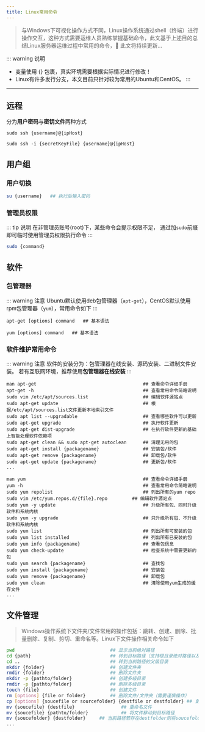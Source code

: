 ```yaml
---
title: Linux常用命令
---
```



>与Windows下可视化操作方式不同，Linux操作系统通过shell（终端）进行操作交互，这种方式需要运维人员熟练掌握基础命令，此文基于上述目的总结Linux服务器运维过程中常用的命令，&#x1F680; 此文将持续更新...

::: warning 说明

* 变量使用 {} 包裹，真实环境需要根据实际情况进行修改！
* Linux有许多发行分支，本文目前只针对较为常用的Ubuntu和CentOS。
:::

-------------

## 远程

分为**用户密码**与**密钥文件**两种方式

<CodeGroup>
  <CodeGroupItem title="用户密码" active>

```bash:no-line-numbers
sudo ssh {username}@{ipHost}
```

  </CodeGroupItem>

  <CodeGroupItem title="密钥文件">

``` bash:no-line-numbers
sudo ssh -i {secretKeyFile} {username}@{ipHost}
```

  </CodeGroupItem>
</CodeGroup>

## 用户组

### 用户切换

``` bash
su {username}   ## 执行后输入密码
```

### 管理员权限

::: tip 说明
在非管理员账号(root)下，某些命令会提示权限不足，
通过加`sudo`前缀即可临时使用管理员权限执行命令
:::

``` bash
sudo {command}
```

## 软件

### 包管理器

::: warning 注意
Ubuntu默认使用deb包管理器（`apt-get`），CentOS默认使用rpm包管理器（`yum`），常用命令如下
:::

<CodeGroup>
  <CodeGroupItem title="Ubuntu" active>

```bash:no-line-numbers
apt-get [options] command   ## 基本语法
```

  </CodeGroupItem>

  <CodeGroupItem title="CentOS">

``` bash:no-line-numbers
yum [options] command   ## 基本语法
```

  </CodeGroupItem>
</CodeGroup>

### 软件维护常用命令

::: warning 注意
软件的安装分为：包管理器在线安装、源码安装、二进制文件安装。
若有互联网环境，推荐使用**包管理器在线安装**
:::

<CodeGroup>
  <CodeGroupItem title="Ubuntu" active>

```bash:no-line-numbers
man apt-get                                       ## 查看命令详细手册
apt-get -h                                        ## 查看常用命令简略说明
sudo vim /etc/apt/sources.list                    ## 编辑软件源站点
sudo apt-get update                               ## 根据/etc/apt/sources.list文件更新本地索引文件
sudo apt list --upgradable                        ## 查看哪些软件可以更新
sudo apt-get upgrade                              ## 执行软件更新
sudo apt-get dist-upgrade                         ## 在执行软件更新的基础上智能处理软件依赖项
sudo apt-get clean && sudo apt-get autoclean      ## 清理无用的包
sudo apt-get install {packagename}                ## 安装包/软件
sudo apt-get remove {packagename}                 ## 卸载包/软件
sudo apt-get update {packagename}                 ## 更新包/软件
...
```

  </CodeGroupItem>

  <CodeGroupItem title="CentOS">

``` bash:no-line-numbers
man yum                                           ## 查看命令详细手册
yum -h                                            ## 查看常用命令简略说明
sudo yum repolist                                 ## 列出所有的yum repo
sudo vim /etc/yum.repos.d/{file}.repo         ## 编辑软件源站点
sudo yum -y update                                ## 升级所有包、同时升级软件和系统内核
sudo yum -y upgrade                               ## 只升级所有包、不升级软件和系统内核
sudo yum list                                     ## 列出所有可安装的包
sudo yum list installed                           ## 列出所有已安装的包
sudo yum info {packagename}                       ## 查看包信息
sudo yum check-update                             ## 检查系统中需要更新的包
sudo yum search {packagename}                     ## 查找包
sudo yum install {packagename}                    ## 安装包
sudo yum remove {packagename}                     ## 卸载包
sudo yum clean                                    ## 清除使用yum生成的缓存文件
...
```

  </CodeGroupItem>
</CodeGroup>

## 文件管理

> Windows操作系统下文件夹/文件常用的操作包括：跳转、创建、删除、批量删除、复制、剪切、重命名等。Linux下文件操作相关命令如下

``` bash
pwd                                   ## 显示当前绝对路径
cd {path}                             ## 转到目标路径（支持根目录绝对路径以及当前目录的相对路径）
cd ..                                 ## 转到当前路径的父级目录
mkdir {folder}                        ## 创建文件夹
rmdir {folder}                        ## 删除文件夹
mkdir -p {pathto/folder}              ## 创建多级目录
rmdir -p {pathto/folder}              ## 删除多级目录
touch {file}                          ## 创建文件
rm [options] {file or folder}         ## 删除文件/文件夹（需要谨慎操作）
cp [options] {soucefile or sourcefolder} {destfile or destfolder} ## 复制文件/文件夹
mv {soucefile} {destfile}                 ## 重命名文件
mv {soucefile} {pathto/folder}            ## 将文件移动到目标路径
mv {soucefolder} {destfolder}     ## 当前路径若存在destfolder则将soucefolder移动到destfolder文件夹，若不存在则将soucefolder重命名为destfolder
...
```
